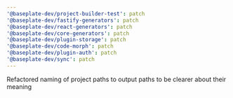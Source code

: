 ```yaml
---
'@baseplate-dev/project-builder-test': patch
'@baseplate-dev/fastify-generators': patch
'@baseplate-dev/react-generators': patch
'@baseplate-dev/core-generators': patch
'@baseplate-dev/plugin-storage': patch
'@baseplate-dev/code-morph': patch
'@baseplate-dev/plugin-auth': patch
'@baseplate-dev/sync': patch
---
```


Refactored naming of project paths to output paths to be clearer about their meaning
